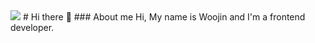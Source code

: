 <img src="https://capsule-render.vercel.app/api?type=wave&color=auto&height=300&section=header&text=Hi%20there!&fontSize=90" />
# Hi there 👋
### About me
Hi, My name is Woojin and I'm a frontend developer.

<!-- Tools I use -->

<!-- - 🌱 I’m currently learning ... Everything 
- 🔭 I’m currently working on ... ? -->




<!--
**super-marios/super-marios** is a ✨ _special_ ✨ repository because its `README.md` (this file) appears on your GitHub profile.

Here are some ideas to get you started:

- 🔭 I’m currently working on ...
- 🌱 I’m currently learning ...
- 👯 I’m looking to collaborate on ...
- 🤔 I’m looking for help with ...
- 💬 Ask me about ...
- 📫 How to reach me: ...
- 😄 Pronouns: ...
- ⚡ Fun fact: ...
-->
